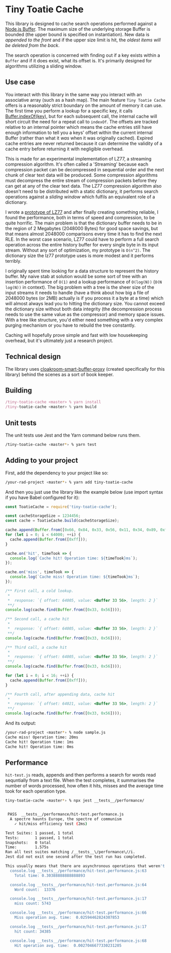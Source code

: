 # Tiny Toatie Cache

This library is designed to cache search operations performed against a [Node.js Buffer](https://nodejs.org/api/buffer.html#buffer_buffer). The maximum size of the underlying storage Buffer is bounded (the upper bound is specified on instantiation). New data is _appended to the front_ and if the upper size limit is hit, the _oldest items will be deleted from the back_.

The search operation is concerned with finding out if a key exists within a `Buffer` and if it does exist, what its offset is. It's primarily designed for algorithms utilizing a sliding window.

## Use case

You interact with this library in the same way you interact with an associative array (such as a hash map). The main feature `Tiny Toatie Cache` offers is a reasonably strict boundary on the amount of memory it can use. The first time you perform a lookup for a specific key, it calls [Buffer.indexOf(key)](https://nodejs.org/api/buffer.html#buffer_buf_indexof_value_byteoffset_encoding), but for each subsequent call, the internal cache will short circuit the need for a repeat call to `indexOf`. The offsets are tracked relative to an internal pointer which means the cache entries still have enough information to tell you a keys' offset within the current internal Buffer (rather than what it _was_ when it was originally cached). Expired cache entries are never returned because it can determine the validity of a cache entry before returning it with negligible overhead.

This is made for an experimental implementation of LZ77, a streaming compression algorithm. It's often called a 'Streaming' because each compression packet can be decompressed in sequential order and the next chunk of clear text data will be produced. Some compression algorithms must decompress the entire stream of compression packets before they can get at any of the clear text data. The LZ77 compression algorithm also doesn't need to be distributed with a static dictionary, it performs search operations against a _sliding window_ which fulfils an equivalent role of a dictionary.

I wrote a [prototype of LZ77](https://github.com/spacekitcat/prototype-libz77) and after finally creating something reliable, I found the performance, both in terms of speed and compression, to be quite horrific. The main problem is that the dictionary buffer needs to be in the region of 2 Megabytes (2048000 Bytes) for good space savings, but that means almost 2048000 comparisons every time it has to find the next RLE. In the worst case scenario, LZ77 could have to perform a full search operation across the entire history buffer for every single byte in its input stream. Without any sort of optimization, my prototype is `O(n^2)`. The dictionary size the lz77 prototype uses is more modest and it performs terribly.

I originally spent time looking for a data structure to represent the history buffer. My naive stab at solution would be some sort of tree with an insertion performance of `O(1)` and a lookup performance of `O(log(N))` (`O(N log(N))` in context). The big problem with a tree is the sheer size of the input streams it needs to handle (have a think about how big a file of 2048000 bytes (or 2MB) actually is if you process it a byte at a time) which will almost always lead you to hitting the dictionary size. You cannot exceed the dictionary size without both data integrity (the decompression process needs to use the same value as the compressor) and memory space issues. With a tree like structure, you'd either need something with a very complex purging mechanism or you have to rebuild the tree constantly.

Caching will hopefully prove simple and fast with low housekeeping overhead, but it's ultimately just a research project.

## Technical design

The library uses [cloakroom-smart-buffer-proxy](https://www.npmjs.com/package/cloakroom-smart-buffer-proxy) (created specifically for this library) behind the scenes as a sort of book keeper.

## Building

```javascript
/tiny-toatie-cache <master> % yarn install
/tiny-toatie-cache <master> % yarn build
```

## Unit tests

The unit tests use Jest and the Yarn command below runs them.

```bash
/tiny-toatie-cache ‹master*› % yarn test
```

## Adding to your project

First, add the dependency to your project like so:

```bash
/your-rad-project ‹master*› % yarn add tiny-toatie-cache
```

And then you just use the library like the example below (use import syntax if you have Babel configured for it):

```javascript
const ToatieCache = require('tiny-toatie-cache');

const cacheStorageSize = 1234456;
const cache = ToatieCache.build(cacheStorageSize);

cache.append(Buffer.from([0x66, 0x84, 0x33, 0x56, 0x11, 0x34, 0x89, 0xff]));
for (let i = 0; i < 64000; ++i) {
  cache.append(Buffer.from([0xff]));
}

cache.on('hit', timeTook => {
  console.log(`Cache hit! Operation time: ${timeTook}ms`);
});

cache.on('miss', timeTook => {
  console.log(`Cache miss! Operation time: ${timeTook}ms`);
});

/** First call, a cold lookup.
 *
 *  response: `{ offset: 64005, value: <Buffer 33 56>, length: 2 }`
 **/
console.log(cache.find(Buffer.from([0x33, 0x56])));

/** Second call, a cache hit
 *
 *  response: `{ offset: 64005, value: <Buffer 33 56>, length: 2 }`
 **/
console.log(cache.find(Buffer.from([0x33, 0x56])));

/** Third call, a cache hit
 *
 *  response: `{ offset: 64005, value: <Buffer 33 56>, length: 2 }`
 **/
console.log(cache.find(Buffer.from([0x33, 0x56])));

for (let i = 0; i < 16; ++i) {
  cache.append(Buffer.from([0xff]));
}

/** Fourth call, after appending data, cache hit
 *
 *  response: `{ offset: 64021, value: <Buffer 33 56>, length: 2 }`
 **/
console.log(cache.find(Buffer.from([0x33, 0x56])));
```

And its output:

```bash
/your-rad-project ‹master*› % node sample.js
Cache miss! Operation time: 20ms
Cache hit! Operation time: 1ms
Cache hit! Operation time: 0ms
```

## Performance

`hit-test.js` reads, appends and then performs a search for words read sequntially from a text file. When the test completes, it summarises the number of words processed, how often it hits, misses and the average time took for each operation type.

```bash
tiny-toatie-cache ‹master*› % npx jest __tests__/performance/


 PASS  __tests__/performance/hit-test.performance.js
  A spectre haunts Europe, the spectre of communism
    ✓ hit/miss efficiency test (2ms)

Test Suites: 1 passed, 1 total
Tests:       1 passed, 1 total
Snapshots:   0 total
Time:        1.575s
Ran all test suites matching /__tests__\/performance\//i.
Jest did not exit one second after the test run has completed.

This usually means that there are asynchronous operations that weren't stopped in your tests. Consider running Jest with `--detectOpenHandles` to troubleshoot this issue.
  console.log __tests__/performance/hit-test.performance.js:63
    Total time: 0.30388888888888893

  console.log __tests__/performance/hit-test.performance.js:64
    Word count:  13376

  console.log __tests__/performance/hit-test.performance.js:17
    miss count: 5743

  console.log __tests__/performance/hit-test.performance.js:66
    Miss operation avg. time:  0.02594462824307853

  console.log __tests__/performance/hit-test.performance.js:17
    hit count: 34385

  console.log __tests__/performance/hit-test.performance.js:68
    Hit operation avg. time:  0.0027046677330231205
```
